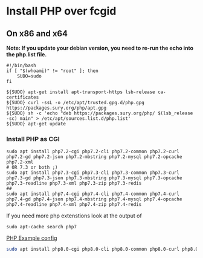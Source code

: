 <h1>Install PHP over fcgid</h1>

<h2>On x86 and x64</h2>



**Note: If you update your debian version, you need to re-run the  echo into the php.list file.**

```
#!/bin/bash
if [ "$(whoami)" != "root" ]; then
    SUDO=sudo
fi

${SUDO} apt-get install apt-transport-https lsb-release ca-certificates
${SUDO} curl -ssL -o /etc/apt/trusted.gpg.d/php.gpg https://packages.sury.org/php/apt.gpg
${SUDO} sh -c 'echo "deb https://packages.sury.org/php/ $(lsb_release -sc) main" > /etc/apt/sources.list.d/php.list'
${SUDO} apt-get update

```
<h3>Install PHP as CGI</h3>

```
sudo apt install php7.2-cgi php7.2-cli php7.2-common php7.2-curl php7.2-gd php7.2-json php7.2-mbstring php7.2-mysql php7.2-opcache php7.2-xml
# OR 7.3 or both ;)
sudo apt install php7.3-cgi php7.3-cli php7.3-common php7.3-curl php7.3-gd php7.3-json php7.3-mbstring php7.3-mysql php7.3-opcache php7.3-readline php7.3-xml php7.3-zip php7.3-redis
##
sudo apt install php7.4-cgi php7.4-cli php7.4-common php7.4-curl php7.4-gd php7.4-json php7.4-mbstring php7.4-mysql php7.4-opcache php7.4-readline php7.4-xml php7.4-zip php7.4-redis
```

If you need more php extenstions look at the output of 

```
sudo apt-cache search php7
```


[PHP Example config](php7_example.conf)


```BASH
sudo apt install php8.0-cgi php8.0-cli php8.0-common php8.0-curl php8.0-gd php-json php8.0-mbstring php8.0-mysql php8.0-opcache php8.0-readline php8.0-xml php8.0-zip php8.0-redis
```
